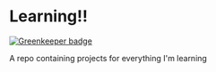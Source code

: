 # Learning!!

[![Greenkeeper badge](https://badges.greenkeeper.io/theBashShell/Learning.svg)](https://greenkeeper.io/)

A repo containing projects for everything I'm learning
